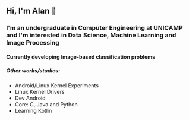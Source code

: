 ## Hi, I'm Alan :wave:
### I'm an undergraduate in Computer Engineering at UNICAMP and I'm interested in Data Science, Machine Learning and Image Processing
#### Currently developing Image-based classification problems

##### Other works/studies:
- Android/Linux Kernel Experiments
- Linux Kernel Drivers
- Dev Android
- Core: C, Java and Python
- Learning Kotlin
